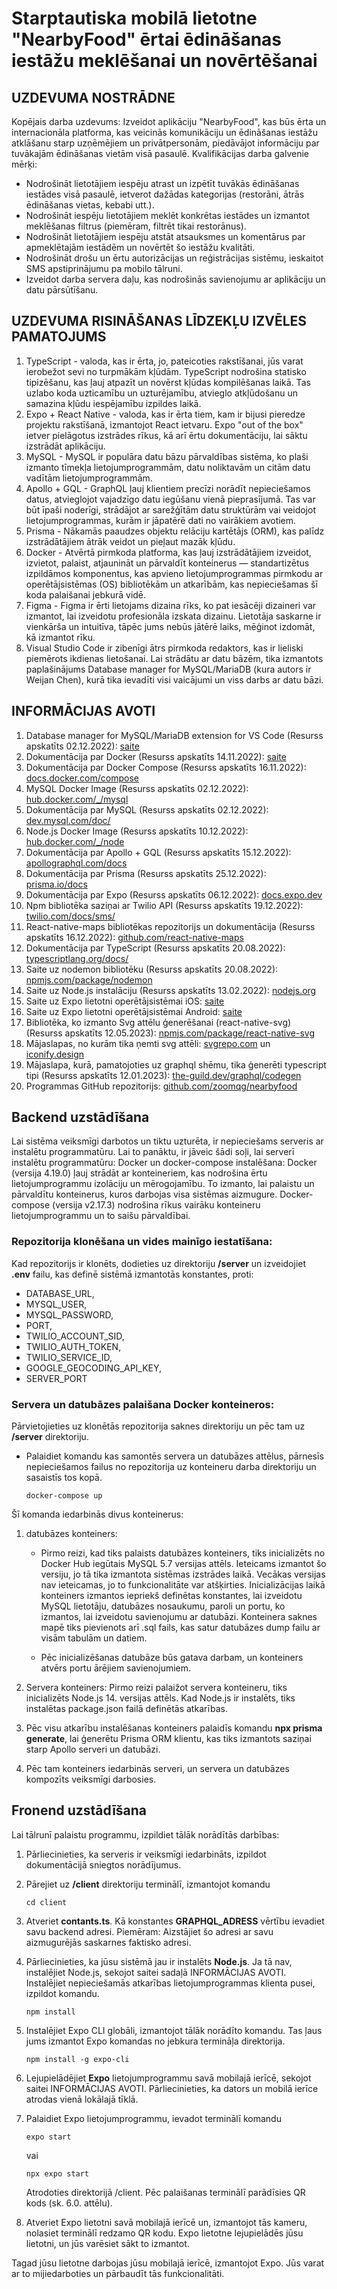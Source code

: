 ﻿# Starptautiska mobilā lietotne "NearbyFood" ērtai ēdināšanas iestāžu meklēšanai un novērtēšanai

## UZDEVUMA NOSTRĀDNE

Kopējais darba uzdevums: Izveidot aplikāciju "NearbyFood", kas būs ērta un internacionāla platforma, kas veicinās komunikāciju un ēdināšanas iestāžu atklāšanu starp uzņēmējiem un privātpersonām, piedāvājot informāciju par tuvākajām ēdināšanas vietām visā pasaulē.
Kvalifikācijas darba galvenie mērķi:

* Nodrošināt lietotājiem iespēju atrast un izpētīt tuvākās ēdināšanas iestādes visā pasaulē, ietverot dažādas kategorijas (restorāni, ātrās ēdināšanas vietas, kebabi utt.).
* Nodrošināt iespēju lietotājiem meklēt konkrētas iestādes un izmantot meklēšanas filtrus (piemēram, filtrēt tikai restorānus).
* Nodrošināt lietotājiem iespēju atstāt atsauksmes un komentārus par apmeklētajām iestādēm un novērtēt šo iestāžu kvalitāti.
* Nodrošināt drošu un ērtu autorizācijas un reģistrācijas sistēmu, ieskaitot SMS apstiprinājumu pa mobilo tālruni.
* Izveidot darba servera daļu, kas nodrošinās savienojumu ar aplikāciju un datu pārsūtīšanu.

## UZDEVUMA RISINĀŠANAS LĪDZEKĻU IZVĒLES PAMATOJUMS

1) TypeScript - valoda, kas ir ērta, jo, pateicoties rakstīšanai, jūs varat ierobežot sevi no turpmākām kļūdām. TypeScript nodrošina statisko tipizēšanu, kas ļauj atpazīt un novērst kļūdas kompilēšanas laikā. Tas uzlabo koda uzticamību un uzturējamību, atvieglo atkļūdošanu un samazina kļūdu iespējamību izpildes laikā.
2) Expo + React Native - valoda, kas ir ērta tiem, kam ir bijusi pieredze projektu rakstīšanā, izmantojot React ietvaru. Expo "out of the box" ietver pielāgotus izstrādes rīkus, kā arī ērtu dokumentāciju, lai sāktu izstrādāt aplikāciju.
3) MySQL - MySQL ir populāra datu bāzu pārvaldības sistēma, ko plaši izmanto tīmekļa lietojumprogrammām, datu noliktavām un citām datu vadītām lietojumprogrammām.
4) Apollo + GQL - GraphQL ļauj klientiem precīzi norādīt nepieciešamos datus, atvieglojot vajadzīgo datu iegūšanu vienā pieprasījumā. Tas var būt īpaši noderīgi, strādājot ar sarežģītām datu struktūrām vai veidojot lietojumprogrammas, kurām ir jāpatērē dati no vairākiem avotiem.
5) Prisma - Nākamās paaudzes objektu relāciju kartētājs (ORM), kas palīdz izstrādātājiem ātrāk veidot un pieļaut mazāk kļūdu.
6) Docker - Atvērtā pirmkoda platforma, kas ļauj izstrādātājiem izveidot, izvietot, palaist, atjaunināt un pārvaldīt konteinerus — standartizētus izpildāmos komponentus, kas apvieno lietojumprogrammas pirmkodu ar operētājsistēmas (OS) bibliotēkām un atkarībām, kas nepieciešamas šī koda palaišanai jebkurā vidē.
7) Figma - Figma ir ērti lietojams dizaina rīks, ko pat iesācēji dizaineri var izmantot, lai izveidotu profesionāla izskata dizainu. Lietotāja saskarne ir vienkārša un intuitīva, tāpēc jums nebūs jātērē laiks, mēģinot izdomāt, kā izmantot rīku.
8) Visual Studio Code ir zibenīgi ātrs pirmkoda redaktors, kas ir lieliski piemērots ikdienas lietošanai. Lai strādātu ar datu bāzēm, tika izmantots paplašinājums Database manager for MySQL/MariaDB (kura autors ir Weijan Chen), kurā tika ievadīti visi vaicājumi un viss darbs ar datu bāzi.


## INFORMĀCIJAS AVOTI

1) Database manager for MySQL/MariaDB extension for VS Code (Resurss apskatīts 02.12.2022): [saite](https://marketplace.visualstudio.com/items?itemName=cweijan.vscode-mysql-client2)
2) Dokumentācija par Docker (Resurss apskatīts 14.11.2022): [saite](https://docs.docker.com/desktop/)
3) Dokumentācija par Docker Compose (Resurss apskatīts 16.11.2022): [docs.docker.com/compose](https://docs.docker.com/compose/)
4) MySQL Docker Image (Resurss apskatīts 02.12.2022):
[hub.docker.com/_/mysql](https://hub.docker.com/_/mysql)
5) Dokumentācija par MySQL (Resurss apskatīts 02.12.2022):
[dev.mysql.com/doc/](https://dev.mysql.com/doc/)
6) Node.js Docker Image (Resurss apskatīts 10.12.2022):
[hub.docker.com/_/node](https://hub.docker.com\_\node)
7) Dokumentācija par Apollo + GQL (Resurss apskatīts 15.12.2022): [apollographql.com/docs](https://www.apollographql.com/docs/)
8) Dokumentācija par Prisma (Resurss apskatīts 25.12.2022): [prisma.io/docs](https://www.prisma.io/docs)
9) Dokumentācija par Expo (Resurss apskatīts 06.12.2022): [docs.expo.dev](https://docs.expo.dev/)
10) Npm bibliotēka saziņai ar Twilio API (Resurss apskatīts 19.12.2022): [twilio.com/docs/sms/](https://www.twilio.com/docs/sms/quickstart/node)
11) React-native-maps bibliotēkas repozitorijs un dokumentācija (Resurss apskatīts 16.12.2022): [github.com/react-native-maps](https://github.com/react-native-maps/react-native-maps)
12) Dokumentācija par TypeScript (Resurss apskatīts 20.08.2022): [typescriptlang.org/docs/](https://www.typescriptlang.org/docs/)
13) Saite uz nodemon bibliotēku (Resurss apskatīts 20.08.2022): [npmjs.com/package/nodemon](https://www.npmjs.com/package/nodemon)
14) Saite uz Node.js instalāciju (Resurss apskatīts 13.02.2022): [nodejs.org](https://nodejs.org/en)
15) Saite uz Expo lietotni operētājsistēmai iOS: [saite](https://apps.apple.com/us/app/expo-go/id982107779)
16) Saite uz Expo lietotni operētājsistēmai Android: [saite](https://play.google.com/store/apps/details?id=host.exp.exponent&hl=en&gl=US)
17) Bibliotēka, ko izmanto Svg attēlu ģenerēšanai (react-native-svg) (Resurss apskatīts 12.05.2023): [npmjs.com/package/react-native-svg](https://www.npmjs.com/package/react-native-svg)
18) Mājaslapas, no kurām tika ņemti svg attēli: [svgrepo.com](https://www.svgrepo.com/) un [iconify.design](https://iconify.design/)
19) Mājaslapa, kurā, pamatojoties uz graphql shēmu, tika ģenerēti typescript tipi (Resurss apskatīts 12.01.2023):  [the-guild.dev/graphql/codegen](https://the-guild.dev/graphql/codegen)
20) Programmas GitHub repozitorijs: [github.com/zoomqg/nearbyfood](https://github.com/zoomqg/nearbyfood)

## Backend uzstādīšana

Lai sistēma veiksmīgi darbotos un tiktu uzturēta, ir nepieciešams serveris ar instalētu programmatūru. Lai to panāktu, ir jāveic šādi soļi, lai serverī instalētu programmatūru:
Docker un docker-compose instalēšana:
Docker (versija 4.19.0) ļauj strādāt ar konteineriem, kas nodrošina ērtu lietojumprogrammu izolāciju un mērogojamību. To izmanto, lai palaistu un pārvaldītu konteinerus, kuros darbojas visa sistēmas aizmugure. Docker-compose (versija v2.17.3) nodrošina rīkus vairāku konteineru lietojumprogrammu un to saišu pārvaldībai.

### Repozitorija klonēšana un vides mainīgo iestatīšana:

Kad repozitorijs ir klonēts, dodieties uz direktoriju <b>/server</b> un izveidojiet <b>.env</b> failu, kas definē sistēmā izmantotās konstantes, proti:

* DATABASE_URL,
* MYSQL_USER,
* MYSQL_PASSWORD,
* PORT,
* TWILIO_ACCOUNT_SID,
* TWILIO_AUTH_TOKEN,
* TWILIO_SERVICE_ID,
* GOOGLE_GEOCODING_API_KEY,
* SERVER_PORT 

### Servera un datubāzes palaišana Docker konteineros:

Pārvietojieties uz klonētās repozitorija saknes direktoriju un pēc tam uz <b>/server</b> direktoriju.

* Palaidiet komandu kas samontēs servera un datubāzes attēlus, pārnesīs nepieciešamos failus no repozitorija uz konteineru darba direktoriju un sasaistīs tos kopā.

    ```
    docker-compose up
    ```

Šī komanda iedarbinās divus konteinerus:

1) datubāzes konteiners:
    * Pirmo reizi, kad tiks palaists datubāzes konteiners, tiks inicializēts no Docker Hub iegūtais MySQL 5.7 versijas attēls. Ieteicams izmantot šo versiju, jo tā tika izmantota sistēmas izstrādes laikā. Vecākas versijas nav ieteicamas, jo to funkcionalitāte var atšķirties. Inicializācijas laikā konteiners izmantos iepriekš definētas konstantes, lai izveidotu MySQL lietotāju, datubāzes nosaukumu, paroli un portu, ko izmantos, lai izveidotu savienojumu ar datubāzi. Konteinera saknes mapē tiks pievienots arī .sql fails, kas satur datubāzes dump failu ar visām tabulām un datiem.

    * Pēc inicializēšanas datubāze būs gatava darbam, un konteiners atvērs portu ārējiem savienojumiem.

2) Servera konteiners:
Pirmo reizi palaižot servera konteineru, tiks inicializēts Node.js 14. versijas attēls. Kad Node.js ir instalēts, tiks instalētas package.json failā definētās atkarības.

3) Pēc visu atkarību instalēšanas konteiners palaidīs komandu <b>npx prisma generate</b>, lai ģenerētu Prisma ORM klientu, kas tiks izmantots saziņai starp Apollo serveri un datubāzi.
4) Pēc tam konteiners iedarbinās serveri, un servera un datubāzes kompozīts veiksmīgi darbosies.


## Fronend uzstādīšana

Lai tālrunī palaistu programmu, izpildiet tālāk norādītās darbības:
1) Pārliecinieties, ka serveris ir veiksmīgi iedarbināts, izpildot dokumentācijā sniegtos norādījumus.
2) Pārejiet uz <b>/client</b> direktoriju terminālī, izmantojot komandu 

    ```
    cd client
    ```

3) Atveriet <b>contants.ts</b>. Kā konstantes <b>GRAPHQL_ADRESS</b> vērtību ievadiet savu backend adresi. Piemēram: Aizstājiet šo adresi ar savu aizmugurējās saskarnes faktisko adresi.
4) Pārliecinieties, ka jūsu sistēmā jau ir instalēts <b>Node.js</b>. Ja tā nav, instalējiet Node.js, sekojot saitei sadaļā INFORMĀCIJAS AVOTI. Instalējiet nepieciešamās atkarības lietojumprogrammas klienta pusei, izpildot komandu.

    ```
    npm install
    ```

5) Instalējiet Expo CLI globāli, izmantojot tālāk norādīto komandu. Tas ļaus jums izmantot Expo komandas no jebkura termināļa direktorija.

    ```
    npm install -g expo-cli
    ```

6) Lejupielādējiet <b>Expo</b> lietojumprogrammu savā mobilajā ierīcē, sekojot saitei INFORMĀCIJAS AVOTI. Pārliecinieties, ka dators un mobilā ierīce atrodas vienā lokālajā tīklā.
7) Palaidiet Expo lietojumprogrammu, ievadot terminālī komandu 

    ```
    expo start
    ```

    vai

    ```
    npx expo start
    ```

    Atrodoties direktorijā /client. Pēc palaišanas terminālī parādīsies QR kods (sk. 6.0. attēlu).
8) Atveriet Expo lietotni savā mobilajā ierīcē un, izmantojot tās kameru, nolasiet terminālī redzamo QR kodu. Expo lietotne lejupielādēs jūsu lietotni, un jūs varēsiet sākt to izmantot.


Tagad jūsu lietotne darbojas jūsu mobilajā ierīcē, izmantojot Expo. Jūs varat ar to mijiedarboties un pārbaudīt tās funkcionalitāti.
